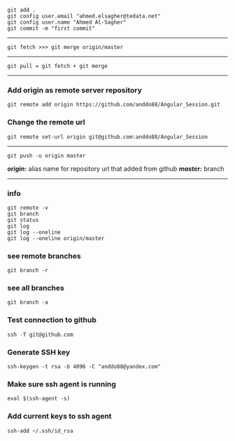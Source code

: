     git add .
    git config user.email "ahmed.elsagher@tedata.net"
    git config user.name "Ahmed Al-Sagher"
    git commit -m "first commit"
  ---
    git fetch >>> git merge origin/master
---
    git pull = git fetch + git merge
---
### Add origin as remote server repository
    git remote add origin https://github.com/anddo88/Angular_Session.git
### Change the remote url
    git remote set-url origin git@github.com:anddo88/Angular_Session
---
    git push -u origin master
***origin:*** alias name for repository url that added from github
***master:*** branch

---
### info
    git remote -v
    git branch
    git status
    git log
    git log --oneline
    git log --oneline origin/master

### see remote branches
    git branch -r

### see all branches
    git branch -a

### Test connection to github
    ssh -T git@github.com

### Generate SSH key
    ssh-keygen -t rsa -b 4096 -C "anddo88@yandex.com"

### Make sure ssh agent is running
    eval $(ssh-agent -s)

### Add current keys to ssh agent
    ssh-add ~/.ssh/id_rsa
